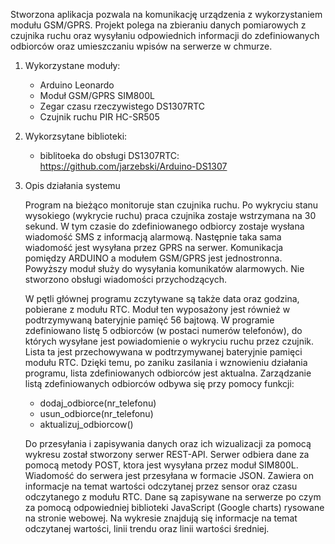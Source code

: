 
Stworzona aplikacja pozwala na komunikację urządzenia z wykorzystaniem modułu GSM/GPRS. 
Projekt polega na zbieraniu danych pomiarowych z czujnika ruchu oraz wysyłaniu odpowiednich informacji do zdefiniowanych odbiorców oraz umieszczaniu wpisów na serwerze w chmurze.


1. Wykorzystane moduły:
	- Arduino Leonardo
	- Moduł GSM/GPRS SIM800L
	- Zegar czasu rzeczywistego DS1307RTC
	- Czujnik ruchu PIR HC-SR505
	
2. Wykorzsytane biblioteki:
	- biblitoeka do obsługi DS1307RTC: https://github.com/jarzebski/Arduino-DS1307
	

3. Opis działania systemu

   Program na bieżąco monitoruje stan czujnika ruchu. Po wykryciu stanu wysokiego (wykrycie ruchu) praca czujnika zostaje wstrzymana na 30 sekund. W tym czasie do zdefiniowanego odbiorcy zostaje wysłana wiadomość SMS z informacją alarmową. Następnie taka sama wiadomość jest wysyłana przez GPRS na serwer.
   Komunikacja pomiędzy ARDUINO a modułem GSM/GPRS jest jednostronna. Powyższy moduł służy do wysyłania komunikatów alarmowych. Nie stworzono obsługi wiadomości przychodzących. 
   
   W pętli głównej programu zczytywane są także data oraz godzina, pobierane z modułu RTC. Moduł ten wyposażony jest również w podtrzymywaną bateryjnie pamięć 56 bajtową. W programie zdefiniowano listę 5 odbiorców (w postaci numerów telefonów), do których wysyłane jest powiadomienie o wykryciu ruchu przez czujnik. Lista ta jest przechowywana w podtrzymywanej bateryjnie pamięci modułu RTC. Dzięki temu, po zaniku zasilania i wznowieniu działania programu, lista zdefiniowanych odbiorców jest aktualna.
   Zarządzanie listą zdefiniowanych odbiorców odbywa się przy pomocy funkcji:
	-	dodaj_odbiorce(nr_telefonu) 
	-	usun_odbiorce(nr_telefonu)  
	-	aktualizuj_odbiorcow()
   
   Do przesyłania i zapisywania danych oraz ich wizualizacji za pomocą wykresu został stworzony serwer REST-API. Serwer odbiera dane za pomocą metody POST, ktora jest wysyłana przez moduł SIM800L. Wiadomość do serwera jest przesyłana w formacie JSON. Zawiera on informacje na temat wartości odczytanej przez sensor oraz czasu odczytanego z modułu RTC. Dane są zapisywane na serwerze po czym za pomocą odpowiedniej biblioteki JavaScript (Google charts) rysowane na stronie webowej. Na wykresie znajdują się informacje na temat  odczytanej wartości, linii trendu oraz linii wartości średniej.
